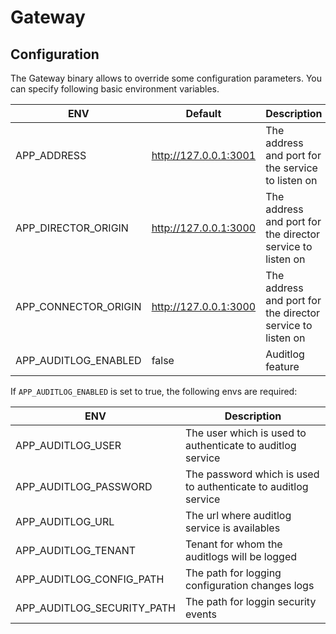 # Gateway

## Configuration

The Gateway binary allows to override some configuration parameters. You can specify following basic environment variables.

| ENV                                      | Default                         | Description                                                  |
| ---------------------------------------- | ------------------------------- | ------------------------------------------------------------ |
| APP_ADDRESS                              | http://127.0.0.1:3001           | The address and port for the service to listen on            |
| APP_DIRECTOR_ORIGIN                      | http://127.0.0.1:3000           | The address and port for the director service to listen on   |
| APP_CONNECTOR_ORIGIN                     | http://127.0.0.1:3000           | The address and port for the director service to listen on   |
| APP_AUDITLOG_ENABLED                     | false                           | Auditlog feature                                             |

If `APP_AUDITLOG_ENABLED` is set to true, the following envs are required:

| ENV                                      | Description                                                    |
| ---------------------------------------- | -------------------------------------------------------------- |
| APP_AUDITLOG_USER                        | The user which is used to authenticate to auditlog service     |     
| APP_AUDITLOG_PASSWORD                    | The password which is used to authenticate to auditlog service |
| APP_AUDITLOG_URL                         | The url where auditlog service is availables                   |
| APP_AUDITLOG_TENANT                      | Tenant for whom the auditlogs will be logged                   |
| APP_AUDITLOG_CONFIG_PATH                 | The path for logging configuration changes logs                |
| APP_AUDITLOG_SECURITY_PATH               | The path for loggin security events                            |
